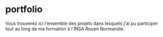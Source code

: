 # portfolio
Vous trouverez ici l'ensemble des projets dans lesquels j'ai pu participer tout au long de ma formation à l'INSA Rouen Normandie. 
